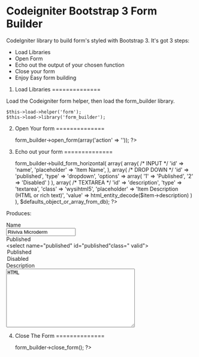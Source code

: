 Codeigniter Bootstrap 3 Form Builder
======================

CodeIgniter library to build form's styled with Bootstrap 3.
It's got 3 steps:
*	Load Libraries
* 	Open Form
*	Echo out the output of your chosen function
* 	Close your form
* 	Enjoy Easy form building


1. Load Libraries
==============

Load the Codeigniter form helper, then load the form_builder library.

	$this->load->helper('form');
	$this->load->library('form_builder');

2. Open Your form
==============

	<?= $this->form_builder->open_form(array('action' => '')); ?>
	
3. Echo out your form
==============

	<?=
            $this->form_builder->build_form_horizontal(
                    array(
                array( /* INPUT */
                    'id' => 'name',
                    'placeholder' => 'Item Name',
                ),
                array( /* DROP DOWN */
                            'id' => 'published',
                            'type' => 'dropdown',
                            'options' => array(
                                '1' => 'Published',
                                '2' => 'Disabled'
                            )
                        ),
                array( /* TEXTAREA */
                    'id' => 'description',
                    'type' => 'textarea',
                    'class' => 'wysihtml5',
                    'placeholder' => 'Item Description (HTML or rich text)',
                    'value' => html_entity_decode($item->description)
                )
                    ), $defaults_object_or_array_from_db);
            ?>
            
Produces:
	    <form action="http://www.riiviva.me/admin/store/item/edit/3" method="post" accept-charset="utf-8" class="form-horizontal col-md-12">
        <div class="form-group">
            <label class="col-md-2 control-label" for="name">Name</label>
            <div class="col-md-9">
                <input type="text" name="name" value="Riiviva Microderm " id="name" placeholder="Item Name" class="form-control"  />
            </div>
        </div>
        <div class="form-group">
            <label class="col-md-2 control-label" for="name">Published</label>
            <div class="col-md-9">
                <select name="published" id="published"class=" valid">
                    <option value="1">Published</option>
                    <option value="2">Disabled</option>
                </select>
            </div>
        </div>
        <div class="form-group">
            <label class="col-md-2 control-label" for="name">Description</label>
            <div class="col-md-9">
                <textarea name="description" cols="40" rows="10" id="description" class="form-control wysihtml5" placeholder="Item Description (HTML or rich text)" >HTML</textarea>
            </div>
        </div>
    </form>           

4. Close The Form
==============

	<?= $this->form_builder->close_form(); ?>
